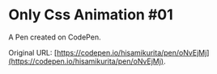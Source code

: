 # Only Css  Animation #01

A Pen created on CodePen.

Original URL: [https://codepen.io/hisamikurita/pen/oNvEjMj](https://codepen.io/hisamikurita/pen/oNvEjMj).

